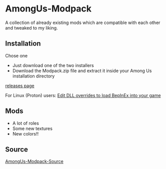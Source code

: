 # AmongUs-Modpack
A collection of already existing mods which are compatible with each other and tweaked to my liking.

## Installation
Chose one
- Just download one of the two installers
- Download the Modpack.zip file and extract it inside your Among Us installation directory

[releases page](https://github.com/JuliusKreutz/AmongUs-Modpack/releases)

For Linux (Proton) users: [Edit DLL overrides to load BepInEx into your game](https://bepinex.github.io/bepinex_docs/master/articles/advanced/steam_interop.html#protonwine)

## Mods
- A lot of roles
- Some new textures
- New colors!!

## Source
[AmongUs-Modpack-Source](https://github.com/JuliusKreutz/AmongUs-Modpack-Source)

